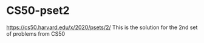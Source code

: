 # CS50-pset2
https://cs50.harvard.edu/x/2020/psets/2/
This is the solution for the 2nd set of problems from CS50  
